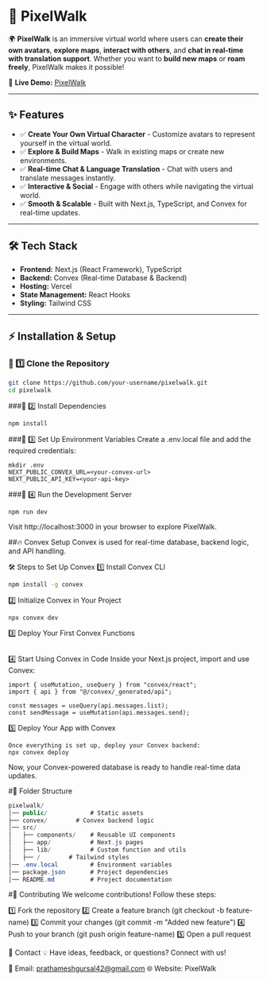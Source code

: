 # 🚀 PixelWalk  

🌍 **PixelWalk** is an immersive virtual world where users can **create their own avatars**, **explore maps**, **interact with others**, and **chat in real-time with translation support**. Whether you want to **build new maps** or **roam freely**, PixelWalk makes it possible!  

🔗 **Live Demo:** [PixelWalk](https://pixcelwalk.vercel.app/)  

---

## ✨ Features  
- ✅ **Create Your Own Virtual Character** - Customize avatars to represent yourself in the virtual world.  
- ✅ **Explore & Build Maps** - Walk in existing maps or create new environments.  
- ✅ **Real-time Chat & Language Translation** - Chat with users and translate messages instantly.  
- ✅ **Interactive & Social** - Engage with others while navigating the virtual world.  
- ✅ **Smooth & Scalable** - Built with Next.js, TypeScript, and Convex for real-time updates.  

---

## 🛠️ Tech Stack  
- **Frontend:** Next.js (React Framework), TypeScript  
- **Backend:** Convex (Real-time Database & Backend)  
- **Hosting:** Vercel  
- **State Management:** React Hooks  
- **Styling:** Tailwind CSS  

---

## ⚡ Installation & Setup  

### 🔹 1️⃣ Clone the Repository  
```sh
git clone https://github.com/your-username/pixelwalk.git
cd pixelwalk
```

###🔹 2️⃣ Install Dependencies
```sh
npm install
```

###🔹 3️⃣ Set Up Environment Variables
Create a .env.local file and add the required credentials:

```
mkdir .env
NEXT_PUBLIC_CONVEX_URL=<your-convex-url>
NEXT_PUBLIC_API_KEY=<your-api-key>
```

###🔹 4️⃣ Run the Development Server
```
npm run dev
```
Visit http://localhost:3000 in your browser to explore PixelWalk.



##🔥 Convex Setup
Convex is used for real-time database, backend logic, and API handling.

🛠️ Steps to Set Up Convex
1️⃣ Install Convex CLI
```sh
npm install -g convex
```
2️⃣ Initialize Convex in Your Project
```
npx convex dev
```
3️⃣ Deploy Your First Convex Functions
```npx convex push
```

4️⃣ Start Using Convex in Code
Inside your Next.js project, import and use Convex:
```
import { useMutation, useQuery } from "convex/react";
import { api } from "@/convex/_generated/api";

const messages = useQuery(api.messages.list);
const sendMessage = useMutation(api.messages.send);
```

5️⃣ Deploy Your App with Convex
```
Once everything is set up, deploy your Convex backend:
npx convex deploy
```
Now, your Convex-powered database is ready to handle real-time data updates.

#📁 Folder Structure
```csharp
pixelwalk/
│── public/            # Static assets
├── convex/        # Convex backend logic
│── src/
│   ├── components/    # Reusable UI components
│   ├── app/           # Next.js pages
│   ├── lib/           # Custom function and utils 
│   ├── /        # Tailwind styles
│── .env.local         # Environment variables
│── package.json       # Project dependencies
│── README.md          # Project documentation
```

#🤝 Contributing
We welcome contributions! Follow these steps:

1️⃣ Fork the repository
2️⃣ Create a feature branch (git checkout -b feature-name)
3️⃣ Commit your changes (git commit -m "Added new feature")
4️⃣ Push to your branch (git push origin feature-name)
5️⃣ Open a pull request

📩 Contact
💡 Have ideas, feedback, or questions? Connect with us!

📧 Email: prathameshgursal42@gmail.com
🌐 Website: PixelWalk
